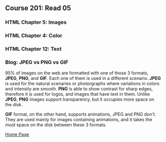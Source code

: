 ## **Course 201: Read 05**

### **HTML Chapter 5: Images**


### **HTML Chapter 4: Color**


### **HTML Chapter 12: Text**


### Blog: JPEG vs PNG vs GIF

95% of images on the web are formatted with one of those 3 formats, **JPEG**, **PNG**, and **GIF**. Each one of them is used in a different scenario. **JPEG** is used for the natural scenaries or photorgraphs where variations in colors and intensity are smooth. **PNG** is able to show contrast for sharp edges, therefore it is used for logos, and images that have text in them. Unlike **JPEG**, **PNG** images support transparency, but it occupies more space on the disk.

**GIF** format, on the other hand, supports animations, JPEG and PNG don't. They are used mainly for images containing animatoins, and it takes the most space on the disk between these 3 formats.



[Home Page](README.md)